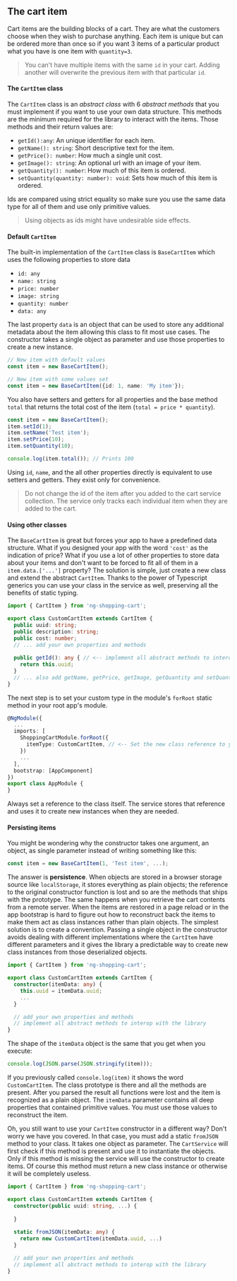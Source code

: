 ## The cart item

Cart items are the building blocks of a cart. They are what the customers choose when they wish to purchase anything. Each item is unique but can be ordered more than once so if you want 3 items of a particular product what you have is one item with `quantity=3`.

> You can't have multiple items with the same `id` in your cart. Adding another will overwrite the previous item with that particular `id`. 

#### The `CartItem` class

The `CartItem` class is an *abstract class* with 6 *abstract methods* that you must implement if you want to use your own data structure. This methods are the minimum required for the library to interact with the items. Those methods and their return values are:

- `getId():any`: An unique identifier for each item.
- `getName(): string`: Short descriptive text for the item.
- `getPrice(): number`: How much a single unit cost.
- `getImage(): string`: An optional url with an image of your item.
- `getQuantity(): number`: How much of this item is ordered.
- `setQuantity(quantity: number): void`: Sets how much of this item is ordered.

Ids are compared using strict equality so make sure you use the same data type for all of them and use only primitive values. 

> Using objects as ids might have undesirable side effects.

#### Default `CartItem`

The built-in implementation of the `CartItem` class is `BaseCartItem` which uses the following properties to store data

- `id: any`
- `name: string`
- `price: number`
- `image: string`
- `quantity: number`
- `data: any`

The last property `data` is an object that can be used to store any additional metadata about the item allowing this class to fit most use cases. The constructor takes a single object as parameter and use those properties to create a new instance.

```typescript
// New item with default values
const item = new BaseCartItem();

// New item with some values set
const item = new BaseCartItem({id: 1, name: 'My item'});
```

You also have setters and getters for all properties and the base method `total` that returns the total cost of the item (`total = price * quantity`).

```typescript
const item = new BaseCartItem();
item.setId(1);
item.setName('Test item');
item.setPrice(10);
item.setQuantity(10);

console.log(item.total()); // Prints 100
```

Using `id`, `name`, and the all other properties directly is equivalent to use setters and getters. They exist only for convenience. 

> Do not change the id of the item after you added to the cart service collection. The service only tracks each individual item when they are added to the cart.

#### Using other classes

The `BaseCartItem` is great but forces your app to have a predefined data structure. What if you designed your app with the word `'cost'` as the indication of price? What if you use a lot of other properties to store data about your items and don't want to be forced to fit all of them in a `item.data.['...']` property? The solution is simple, just create a new class and extend the abstract `CartItem`. Thanks to the power of Typescript generics you can use your class in the service as well, preserving all the benefits of static typing.

```typescript
import { CartItem } from 'ng-shopping-cart';

export class CustomCartItem extends CartItem {
  public uuid: string;
  public description: string;
  public cost: number;
  // ... add your own properties and methods
  
  public getId(): any { // <-- implement all abstract methods to interop with the library
    return this.uuid;
  } 
  // ... also add getName, getPrice, getImage, getQuantity and setQuantity 
}
```

The next step is to set your custom type in the module's `forRoot` static method in your root app's module.

```typescript
@NgModule({
  ...
  imports: [
    ShoppingCartModule.forRoot({
      itemType: CustomCartItem, // <-- Set the new class reference to your items here
    })
    ...
  ],   
  bootstrap: [AppComponent]
})
export class AppModule {
}
```

Always set a reference to the class itself. The service stores that reference and uses it to create new instances when they are needed.

#### Persisting items

You might be wondering why the constructor takes one argument, an object, as single parameter instead of writing something like this:

```typescript
const item = new BaseCartItem(1, 'Test item', ...);
```

The answer is **persistence**. When objects are stored in a browser storage source like `localStorage`, it stores everything as plain objects; the reference to the original constructor function is lost and so are the methods that ships with the prototype. The same happens when you retrieve the cart contents from a remote server. When the items are restored in a page reload or in the app bootstrap is hard to figure out how to reconstruct back the items to make them act as class instances rather than plain objects. The simplest solution is to create a convention. Passing a single object in the constructor avoids dealing with different implementations where the `CartItem` have different parameters and it gives the library a predictable way to create new class instances from those deserialized objects.

```typescript
import { CartItem } from 'ng-shopping-cart';

export class CustomCartItem extends CartItem {
  constructor(itemData: any) {
    this.uuid = itemData.uuid;
    ...
  }

  // add your own properties and methods
  // implement all abstract methods to interop with the library
}
```

The shape of the `itemData` object is the same that you get when you execute:
 
```typescript
console.log(JSON.parse(JSON.stringify(item)));
```

If you previously called `console.log(item)` it shows the word `CustomCartItem`. The class prototype is there and all the methods are present. After you parsed the result all functions were lost and the item is recognized as a plain object. The `itemData` parameter contains all deep properties that contained primitive values. You must use those values to reconstruct the item.  

Oh, you still want to use your `CartItem` constructor in a different way? Don't worry we have you covered. In that case, you must add a static `fromJSON` method to your class. It takes one object as parameter. The `CartService` will first check if this method is present and use it to instantiate the objects. Only if this method is missing the service will use the constructor to create items. Of course this method must return a new class instance or otherwise it will be completely useless.

```typescript
import { CartItem } from 'ng-shopping-cart';

export class CustomCartItem extends CartItem {
  constructor(public uuid: string, ...) {
    
  }
  
  static fromJSON(itemData: any) {
    return new CustomCartItem(itemData.uuid, ...)
  }

  // add your own properties and methods
  // implement all abstract methods to interop with the library
}
```

